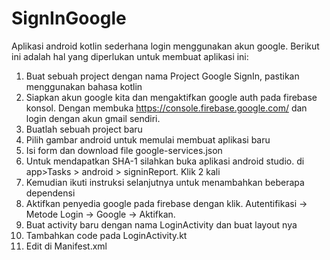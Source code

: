 # SignInGoogle
Aplikasi android kotlin sederhana login menggunakan akun google. Berikut ini adalah hal yang diperlukan untuk membuat aplikasi ini:
1. Buat sebuah project dengan nama Project Google SignIn, pastikan menggunakan bahasa kotlin
2. Siapkan akun google kita dan mengaktifkan google auth pada firebase konsol. Dengan membuka https://console.firebase.google.com/ dan login dengan akun gmail sendiri.
3. Buatlah sebuah project baru
4. Pilih gambar android untuk memulai membuat aplikasi baru
5. Isi form dan download file google-services.json 
6. Untuk mendapatkan SHA-1 silahkan buka aplikasi android studio. di app>Tasks > android > signinReport. Klik 2 kali
7. Kemudian ikuti instruksi selanjutnya untuk menambahkan beberapa dependensi
8. Aktifkan penyedia google pada firebase dengan klik. Autentifikasi -> Metode Login -> Google -> Aktifkan.
9. Buat activity baru dengan nama LoginActivity dan buat layout nya
10. Tambahkan code pada LoginActivity.kt
11. Edit di Manifest.xml
